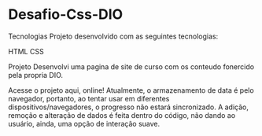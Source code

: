 # Desafio-Css-DIO
Tecnologias
Projeto desenvolvido com as seguintes tecnologias:

HTML
CSS

Projeto
Desenvolvi uma pagina de site de curso com os conteudo fonercido pela propria DIO.

Acesse o projeto aqui, online!
Atualmente, o armazenamento de data é pelo navegador, portanto, ao tentar usar em diferentes dispositivos/navegadores, o progresso não estará sincronizado. A adição, remoção e alteração de dados é feita dentro do código, não dando ao usuário, ainda, uma opção de interação suave.


